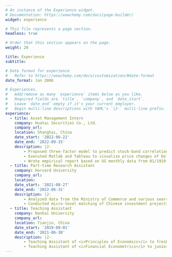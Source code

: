 ```yaml
---
# An instance of the Experience widget.
# Documentation: https://wowchemy.com/docs/page-builder/
widget: experience

# This file represents a page section.
headless: true

# Order that this section appears on the page.
weight: 20

title: Experience
subtitle:

# Date format for experience
#   Refer to https://wowchemy.com/docs/customization/#date-format
date_format: Jan 2006

# Experiences.
#   Add/remove as many `experience` items below as you like.
#   Required fields are `title`, `company`, and `date_start`.
#   Leave `date_end` empty if it's your current employer.
#   Begin multi-line descriptions with YAML's `|2-` multi-line prefix.
experience:
  - title: Asset Management Intern
    company: Huatai Securities Co., Ltd.
    company_url:
    location: Shanghai, China
    date_start: '2022-06-22'
    date_end: '2022-09-15'
    description: |2-
        - Proposed three-factor model to predict stock-bond correlation based on inflation shock, economic development shock and their correlation, analyzed the transformation of asset allocation under positive stock-bond correlation condition
        - Executed Matlab and Tableau to visualize price changes of Dollar, Gold, Brent Crude, U.S Treasury Bond, etc and divide them into leading assets and delayed assets
        - Wrote empirical report based on US monthly data from 01/1919-08/2022 to show real estate & PMI as prior indicators, and unemployment & CPI as delayed indicators during recession so as to argue against Waller’s opinion about soft landing
  - title: Part-time Research Assistant
    company: Harvard University
    company_url: 
    location: 
    date_start: '2021-08-27'
    date_end: '2022-06-31'
    description: |2-
        - Analyzed data from the Ministry of Commerce and various searching engines, studied China’s Investment impact on Africa’s democratization status over historical effect, infrastructure effect, and substitution effect
        - Conducted micro-level matching of Chinese investment projects in Africa and Middle Asia (e.g building infrastructures like roads and railroads); constructed a time-series database for further regression analysis process
  - title: Teaching Assistant
    company: Nankai University
    company_url:
    location: Tianjin, China
    date_start: '2019-09-01'
    date_end: '2021-06-30'
    description: |2-
        - Teaching Assistant of <i>Principles of Economics</i> to freshman students, 2019 fall semester
        - Teaching Assistant of <i>Financial Econometrics</i> to junior students, 2021 spring semester
---
```

